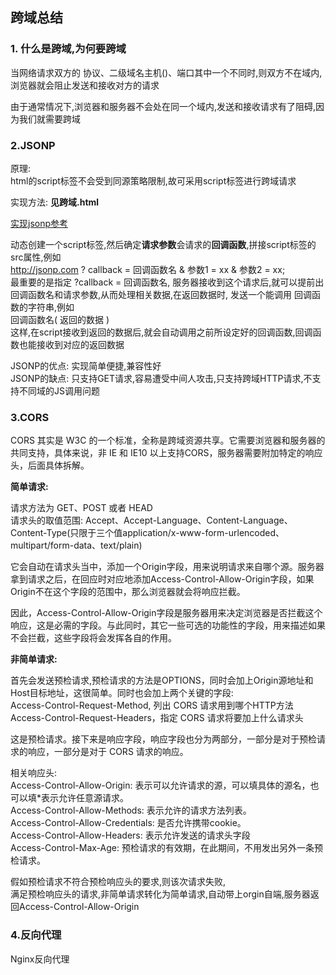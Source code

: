 ## 跨域总结

### 1. 什么是跨域,为何要跨域
当网络请求双方的 协议、二级域名主机()、端口其中一个不同时,则双方不在域内,浏览器就会阻止发送和接收对方的请求  

由于通常情况下,浏览器和服务器不会处在同一个域内,发送和接收请求有了阻碍,因为我们就需要跨域

### 2.JSONP
原理:  
html的script标签不会受到同源策略限制,故可采用script标签进行跨域请求  

实现方法: **见跨域.html**  

[实现jsonp参考](https://zhangguixu.github.io/2016/12/02/jsonp/)  

动态创建一个script标签,然后确定**请求参数**会请求的**回调函数**,拼接script标签的src属性,例如  
http://jsonp.com ? callback = 回调函数名 & 参数1 = xx & 参数2 = xx;  
最重要的是指定 ?callback = 回调函数名, 服务器接收到这个请求后,就可以提前出回调函数名和请求参数,从而处理相关数据,在返回数据时, 发送一个能调用 回调函数的字符串,例如  
回调函数名( 返回的数据 )  
这样,在script接收到返回的数据后,就会自动调用之前所设定好的回调函数,回调函数也能接收到对应的返回数据  

JSONP的优点:  实现简单便捷,兼容性好  
JSONP的缺点: 只支持GET请求,容易遭受中间人攻击,只支持跨域HTTP请求,不支持不同域的JS调用问题

### 3.CORS
CORS 其实是 W3C 的一个标准，全称是跨域资源共享。它需要浏览器和服务器的共同支持，具体来说，非 IE 和 IE10 以上支持CORS，服务器需要附加特定的响应头，后面具体拆解。


**简单请求:**  

请求方法为 GET、POST 或者 HEAD  
请求头的取值范围: Accept、Accept-Language、Content-Language、Content-Type(只限于三个值application/x-www-form-urlencoded、multipart/form-data、text/plain)  

它会自动在请求头当中，添加一个Origin字段，用来说明请求来自哪个源。服务器拿到请求之后，在回应时对应地添加Access-Control-Allow-Origin字段，如果Origin不在这个字段的范围中，那么浏览器就会将响应拦截。  

因此，Access-Control-Allow-Origin字段是服务器用来决定浏览器是否拦截这个响应，这是必需的字段。与此同时，其它一些可选的功能性的字段，用来描述如果不会拦截，这些字段将会发挥各自的作用。

**非简单请求:**  

首先会发送预检请求,预检请求的方法是OPTIONS，同时会加上Origin源地址和Host目标地址，这很简单。同时也会加上两个关键的字段:  
Access-Control-Request-Method, 列出 CORS 请求用到哪个HTTP方法  
Access-Control-Request-Headers，指定 CORS 请求将要加上什么请求头  

这是预检请求。接下来是响应字段，响应字段也分为两部分，一部分是对于预检请求的响应，一部分是对于 CORS 请求的响应。  

相关响应头:  
Access-Control-Allow-Origin: 表示可以允许请求的源，可以填具体的源名，也可以填*表示允许任意源请求。  
Access-Control-Allow-Methods: 表示允许的请求方法列表。  
Access-Control-Allow-Credentials: 是否允许携带cookie。  
Access-Control-Allow-Headers: 表示允许发送的请求头字段  
Access-Control-Max-Age: 预检请求的有效期，在此期间，不用发出另外一条预检请求。  

假如预检请求不符合预检响应头的要求,则该次请求失败,  
满足预检响应头的请求,非简单请求转化为简单请求,自动带上orgin自端,服务器返回Access-Control-Allow-Origin

### 4.反向代理
Nginx反向代理

